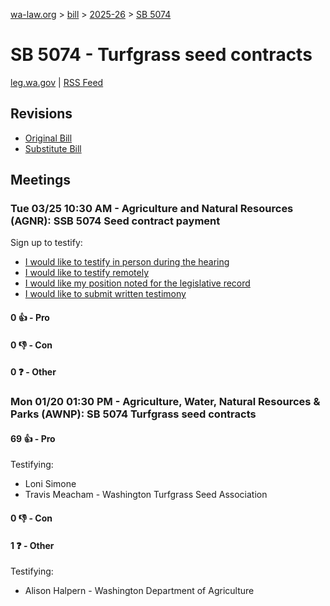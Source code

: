 [wa-law.org](/) > [bill](/bill/) > [2025-26](/bill/2025-26/) > [SB 5074](/bill/2025-26/sb/5074/)

# SB 5074 - Turfgrass seed contracts
[leg.wa.gov](https://app.leg.wa.gov/billsummary?BillNumber=5074&Year=2025&Initiative=false) | [RSS Feed](./rss.xml)

## Revisions
* [Original Bill](1/)
* [Substitute Bill](S/)

## Meetings
### Tue 03/25 10:30 AM - Agriculture and Natural Resources (AGNR): SSB 5074 Seed contract payment
Sign up to testify:
* [I would like to testify in person during the hearing](https://app.leg.wa.gov/csi/Testifier/Add?chamber=House&mId=33115&aId=166027&caId=26700&tId=1)
* [I would like to testify remotely](https://app.leg.wa.gov/csi/Testifier/Add?chamber=House&mId=33115&aId=166027&caId=26700&tId=2)
* [I would like my position noted for the legislative record](https://app.leg.wa.gov/csi/Testifier/Add?chamber=House&mId=33115&aId=166027&caId=26700&tId=3)
* [I would like to submit written testimony](https://app.leg.wa.gov/csi/Testifier/Add?chamber=House&mId=33115&aId=166027&caId=26700&tId=4)

#### 0 👍 - Pro

#### 0 👎 - Con

#### 0 ❓ - Other

### Mon 01/20 01:30 PM - Agriculture, Water, Natural Resources & Parks (AWNP): SB 5074 Turfgrass seed contracts
#### 69 👍 - Pro
Testifying:
* Loni Simone
* Travis Meacham - Washington Turfgrass Seed Association

#### 0 👎 - Con

#### 1 ❓ - Other
Testifying:
* Alison Halpern - Washington Department of Agriculture

